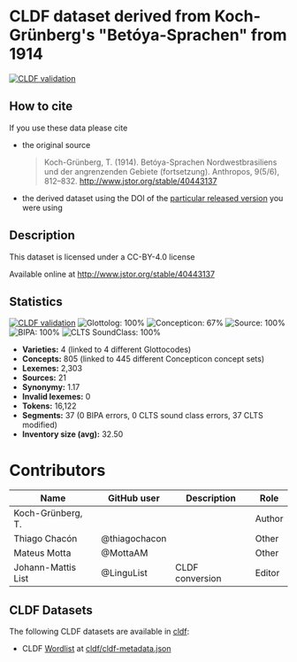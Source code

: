 # CLDF dataset derived from Koch-Grünberg's "Betóya-Sprachen" from 1914

[![CLDF validation](https://github.com/lexibank/kochtukanoan/workflows/CLDF-validation/badge.svg)](https://github.com/lexibank/kochtukanoan/actions?query=workflow%3ACLDF-validation)

## How to cite

If you use these data please cite
- the original source
  > Koch-Grünberg, T. (1914). Betóya-Sprachen Nordwestbrasiliens und der angrenzenden Gebiete (fortsetzung). Anthropos, 9(5/6), 812–832. http://www.jstor.org/stable/40443137
- the derived dataset using the DOI of the [particular released version](../../releases/) you were using

## Description


This dataset is licensed under a CC-BY-4.0 license

Available online at http://www.jstor.org/stable/40443137

## Statistics


[![CLDF validation](https://github.com/lexibank/kochtukanoan/workflows/CLDF-validation/badge.svg)](https://github.com/lexibank/kochtukanoan/actions?query=workflow%3ACLDF-validation)
![Glottolog: 100%](https://img.shields.io/badge/Glottolog-100%25-brightgreen.svg "Glottolog: 100%")
![Concepticon: 67%](https://img.shields.io/badge/Concepticon-67%25-orange.svg "Concepticon: 67%")
![Source: 100%](https://img.shields.io/badge/Source-100%25-brightgreen.svg "Source: 100%")
![BIPA: 100%](https://img.shields.io/badge/BIPA-100%25-brightgreen.svg "BIPA: 100%")
![CLTS SoundClass: 100%](https://img.shields.io/badge/CLTS%20SoundClass-100%25-brightgreen.svg "CLTS SoundClass: 100%")

- **Varieties:** 4 (linked to 4 different Glottocodes)
- **Concepts:** 805 (linked to 445 different Concepticon concept sets)
- **Lexemes:** 2,303
- **Sources:** 21
- **Synonymy:** 1.17
- **Invalid lexemes:** 0
- **Tokens:** 16,122
- **Segments:** 37 (0 BIPA errors, 0 CLTS sound class errors, 37 CLTS modified)
- **Inventory size (avg):** 32.50

# Contributors

Name | GitHub user | Description | Role
--- | --- | --- | ---
Koch-Grünberg, T. | | | Author
Thiago Chacón | @thiagochacon | | Other
Mateus Motta | @MottaAM | | Other
Johann-Mattis List | @LinguList| CLDF conversion | Editor




## CLDF Datasets

The following CLDF datasets are available in [cldf](cldf):

- CLDF [Wordlist](https://github.com/cldf/cldf/tree/master/modules/Wordlist) at [cldf/cldf-metadata.json](cldf/cldf-metadata.json)